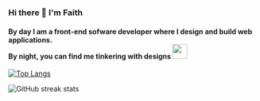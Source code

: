 ### Hi there 👋 I'm Faith

#### By day I am a front-end sofware developer where I design and build web applications.<br> By night, you can find me tinkering with designs <img src="https://media.giphy.com/media/WUlplcMpOCEmTGBtBW/giphy.gif" width="30">

[![Top Langs](https://github-readme-stats.vercel.app/api/top-langs/?username=FaithEst)](https://github.com/FaithEst/github-readme-stats)

![GitHub streak stats](https://github-readme-streak-stats.herokuapp.com/?user=FaithEst)
